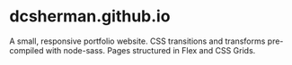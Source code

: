 # dcsherman.github.io

A small, responsive portfolio website. CSS transitions and transforms pre-compiled with node-sass. Pages structured in Flex and CSS Grids.
